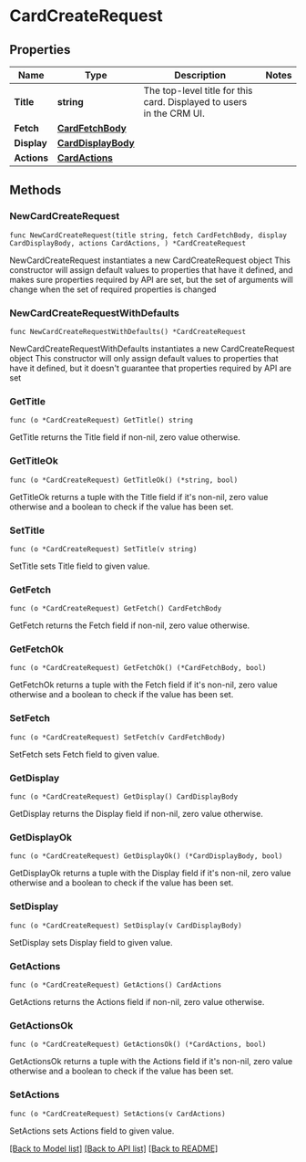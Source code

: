 # CardCreateRequest

## Properties

Name | Type | Description | Notes
------------ | ------------- | ------------- | -------------
**Title** | **string** | The top-level title for this card. Displayed to users in the CRM UI. | 
**Fetch** | [**CardFetchBody**](CardFetchBody.md) |  | 
**Display** | [**CardDisplayBody**](CardDisplayBody.md) |  | 
**Actions** | [**CardActions**](CardActions.md) |  | 

## Methods

### NewCardCreateRequest

`func NewCardCreateRequest(title string, fetch CardFetchBody, display CardDisplayBody, actions CardActions, ) *CardCreateRequest`

NewCardCreateRequest instantiates a new CardCreateRequest object
This constructor will assign default values to properties that have it defined,
and makes sure properties required by API are set, but the set of arguments
will change when the set of required properties is changed

### NewCardCreateRequestWithDefaults

`func NewCardCreateRequestWithDefaults() *CardCreateRequest`

NewCardCreateRequestWithDefaults instantiates a new CardCreateRequest object
This constructor will only assign default values to properties that have it defined,
but it doesn't guarantee that properties required by API are set

### GetTitle

`func (o *CardCreateRequest) GetTitle() string`

GetTitle returns the Title field if non-nil, zero value otherwise.

### GetTitleOk

`func (o *CardCreateRequest) GetTitleOk() (*string, bool)`

GetTitleOk returns a tuple with the Title field if it's non-nil, zero value otherwise
and a boolean to check if the value has been set.

### SetTitle

`func (o *CardCreateRequest) SetTitle(v string)`

SetTitle sets Title field to given value.


### GetFetch

`func (o *CardCreateRequest) GetFetch() CardFetchBody`

GetFetch returns the Fetch field if non-nil, zero value otherwise.

### GetFetchOk

`func (o *CardCreateRequest) GetFetchOk() (*CardFetchBody, bool)`

GetFetchOk returns a tuple with the Fetch field if it's non-nil, zero value otherwise
and a boolean to check if the value has been set.

### SetFetch

`func (o *CardCreateRequest) SetFetch(v CardFetchBody)`

SetFetch sets Fetch field to given value.


### GetDisplay

`func (o *CardCreateRequest) GetDisplay() CardDisplayBody`

GetDisplay returns the Display field if non-nil, zero value otherwise.

### GetDisplayOk

`func (o *CardCreateRequest) GetDisplayOk() (*CardDisplayBody, bool)`

GetDisplayOk returns a tuple with the Display field if it's non-nil, zero value otherwise
and a boolean to check if the value has been set.

### SetDisplay

`func (o *CardCreateRequest) SetDisplay(v CardDisplayBody)`

SetDisplay sets Display field to given value.


### GetActions

`func (o *CardCreateRequest) GetActions() CardActions`

GetActions returns the Actions field if non-nil, zero value otherwise.

### GetActionsOk

`func (o *CardCreateRequest) GetActionsOk() (*CardActions, bool)`

GetActionsOk returns a tuple with the Actions field if it's non-nil, zero value otherwise
and a boolean to check if the value has been set.

### SetActions

`func (o *CardCreateRequest) SetActions(v CardActions)`

SetActions sets Actions field to given value.



[[Back to Model list]](../README.md#documentation-for-models) [[Back to API list]](../README.md#documentation-for-api-endpoints) [[Back to README]](../README.md)


